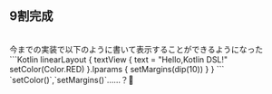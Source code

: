 ## 9割完成
<br />
今までの実装で以下のように書いて表示することができるようになった
<br />
```Kotlin
linearLayout {
    textView {
        text = "Hello,Kotlin DSL!"
        setColor(Color.RED)
    }.lparams {
        setMargins(dip(10))
    }
}
```
<br />  
`setColor()`,`setMargins()`……？🤔